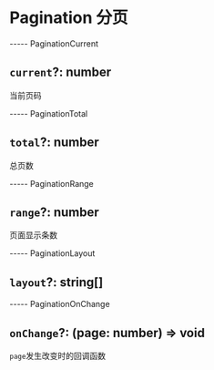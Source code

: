 # Pagination 分页

----- PaginationCurrent

## `current`?: number

当前页码

----- PaginationTotal

## `total`?: number

总页数

----- PaginationRange

## `range`?: number

页面显示条数

----- PaginationLayout

## `layout`?: string[]

----- PaginationOnChange

## `onChange`?: (page: number) => void

`page`发生改变时的回调函数
